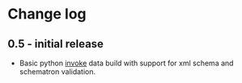 # Change log

## 0.5 - initial release

* Basic python [invoke](http://www.pyinvoke.org/) data build with support
  for xml schema and schematron validation.